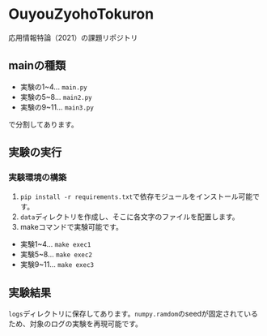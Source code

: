 # OuyouZyohoTokuron
応用情報特論（2021）の課題リポジトリ

## mainの種類
- 実験の1~4... `main.py`
- 実験の5~8... `main2.py`
- 実験の9~11... `main3.py`

で分割してあります。

##  実験の実行
### 実験環境の構築

1. `pip install -r requirements.txt`で依存モジュールをインストール可能です。
2. `data`ディレクトリを作成し、そこに各文字のファイルを配置します。
3. makeコマンドで実験可能です。

- 実験1~4... `make exec1`
- 実験5~8... `make exec2`
- 実験9~11... `make exec3`

##  実験結果
`logs`ディレクトリに保存してあります。`numpy.ramdom`のseedが固定されているため、対象のログの実験を再現可能です。


